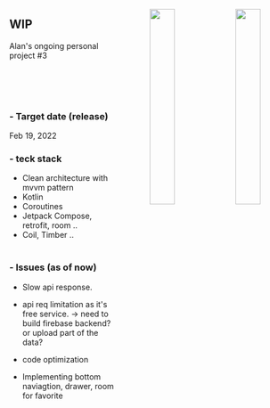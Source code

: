 

<p align="center"> 
<img src="/preview/preview2.gif"align="right" width="30%"/>
<img src="/preview/preview1.gif"align="right" width="30%"/>


</pr>

## WIP
Alan's ongoing personal project #3<br><br><br><br><br>




### - Target date (release)
Feb 19, 2022
</br>
### - teck stack
- Clean architecture with mvvm pattern</br>
- Kotlin</br>
- Coroutines</br>
- Jetpack Compose, retrofit, room ..</br>
- Coil, Timber .. </br></br>

### - Issues (as of now)
- Slow api response.
- api req limitation as it's free service.
-> need to build firebase backend? or upload part of the data?

- code optimization
- Implementing bottom naviagtion, drawer, room for favorite








